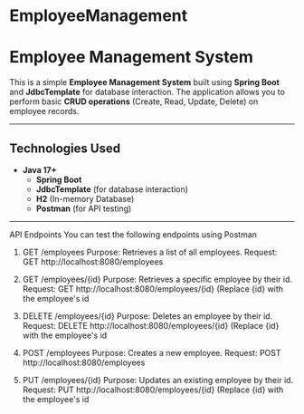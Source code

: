# EmployeeManagement
# Employee Management System

This is a simple **Employee Management System** built using **Spring Boot** and **JdbcTemplate** for database interaction.
The application allows you to perform basic **CRUD operations** (Create, Read, Update, Delete) on employee records.

---

## Technologies Used

- **Java 17+**
  - **Spring Boot**
  - **JdbcTemplate** (for database interaction)
  - **H2** (In-memory Database)
  - **Postman** (for API testing)

---

API Endpoints
You can test the following endpoints using Postman
1. GET /employees
Purpose: Retrieves a list of all employees.
Request: GET http://localhost:8080/employees

2. GET /employees/{id}
Purpose: Retrieves a specific employee by their id.
Request: GET http://localhost:8080/employees/{id}
(Replace {id} with the employee's id

3. DELETE /employees/{id}
Purpose: Deletes an employee by their id.
Request: DELETE http://localhost:8080/employees/{id}
(Replace {id} with the employee's id

4. POST /employees
Purpose: Creates a new employee.
Request: POST http://localhost:8080/employees

5. PUT /employees/{id}
Purpose: Updates an existing employee by their id.
Request: PUT http://localhost:8080/employees/{id}
(Replace {id} with the employee's id


